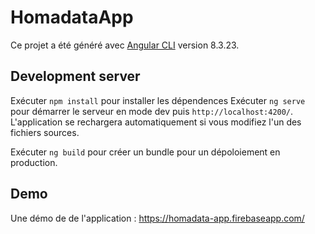 # HomadataApp

Ce projet a été généré avec [Angular CLI](https://github.com/angular/angular-cli) version 8.3.23.

## Development server

Exécuter `npm install` pour installer les dépendences 
Exécuter `ng serve` pour démarrer le serveur en mode dev puis `http://localhost:4200/`. L'application se rechargera automatiquement si vous modifiez l'un des fichiers sources.


Exécuter `ng build` pour créer un bundle pour un dépoloiement en production. 


## Demo
Une démo de de l'application :  https://homadata-app.firebaseapp.com/